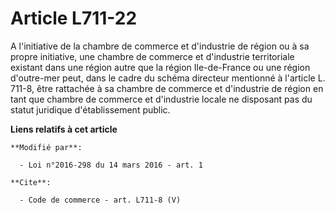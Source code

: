 # Article L711-22

A l'initiative de la chambre de commerce et d'industrie de région ou à sa propre initiative, une chambre de commerce et
d'industrie territoriale existant dans une région autre que la région Ile-de-France ou une région d'outre-mer peut, dans le
cadre du  schéma directeur mentionné à l'article L. 711-8, être rattachée à sa chambre de commerce et d'industrie de région
en tant que chambre de commerce et d'industrie locale ne disposant pas du statut juridique d'établissement public.

**Liens relatifs à cet article**

	**Modifié par**:

	  - Loi n°2016-298 du 14 mars 2016 - art. 1

	**Cite**:

	  - Code de commerce - art. L711-8 (V)
